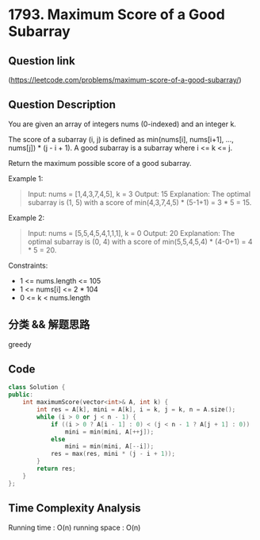 # 1793. Maximum Score of a Good Subarray

## Question link
(https://leetcode.com/problems/maximum-score-of-a-good-subarray/)

## Question Description
You are given an array of integers nums (0-indexed) and an integer k.

The score of a subarray (i, j) is defined as min(nums[i], nums[i+1], ..., nums[j]) * (j - i + 1). A good subarray is a subarray where i <= k <= j.

Return the maximum possible score of a good subarray.

Example 1:

> Input: nums = [1,4,3,7,4,5], k = 3
> Output: 15
> Explanation: The optimal subarray is (1, 5) with a score of min(4,3,7,4,5) * (5-1+1) = 3 * 5 = 15. 

Example 2:

> Input: nums = [5,5,4,5,4,1,1,1], k = 0
> Output: 20
> Explanation: The optimal subarray is (0, 4) with a score of min(5,5,4,5,4) * (4-0+1) = 4 * 5 = 20.
 

Constraints:
- 1 <= nums.length <= 105
- 1 <= nums[i] <= 2 * 104
- 0 <= k < nums.length

## 分类 && 解题思路
greedy

## Code
```c++
class Solution {
public:
    int maximumScore(vector<int>& A, int k) {
        int res = A[k], mini = A[k], i = k, j = k, n = A.size();
        while (i > 0 or j < n - 1) {
            if ((i > 0 ? A[i - 1] : 0) < (j < n - 1 ? A[j + 1] : 0))
                mini = min(mini, A[++j]);
            else
                mini = min(mini, A[--i]);
            res = max(res, mini * (j - i + 1));
        }
        return res;
    }
};
```

## Time Complexity Analysis
Running time  : O(n)
running space : O(n)